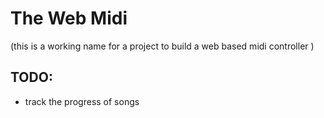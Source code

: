 # The Web Midi

(this is a working name for a project to build a web based midi controller )

## TODO:

- track the progress of songs
